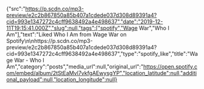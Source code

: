 {"src":"https://p.scdn.co/mp3-preview/e2c2b867850a85b407a1cdede037d308d89391a4?cid=993e1347272c4cff9638492a4e498637","date":"2019-12-11T19:15:41.000Z","slug":null,"tags":["spotify","Wage War","Who I Am"],"text":"Liked Who I Am from Wage War on Spotify\n\nhttps://p.scdn.co/mp3-preview/e2c2b867850a85b407a1cdede037d308d89391a4?cid=993e1347272c4cff9638492a4e498637","type":"spotify_like","title":"Wage War - Who I Am","category":"posts","media_url":null,"original_url":"https://open.spotify.com/embed/album/2tStEaMvl7vkfgAEwysgYP","location_latitude":null,"additional_payload":null,"location_longitude":null}
